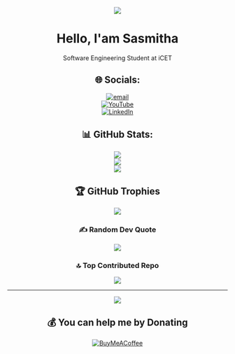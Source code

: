 <div align="center">

[![](https://visitcount.itsvg.in/api?id=SasmithaHiram&icon=0&color=0)](https://visitcount.itsvg.in)

# Hello, I'am Sasmitha
Software Engineering Student at iCET  

## 🌐 Socials:
[![email](https://img.shields.io/badge/Email-D14836?logo=gmail&logoColor=white)](mailto:sasmithahiram2003@gmail.com)  
[![YouTube](https://img.shields.io/badge/YouTube-%23FF0000.svg?logo=YouTube&logoColor=white)](https://youtube.com/@SasmithaHiramMendis)  
[![LinkedIn](https://img.shields.io/badge/LinkedIn-%230077B5.svg?logo=linkedin&logoColor=white)](https://linkedin.com/in/sasmitha-hiram-21a8b5335)  

## 📊 GitHub Stats:
![](https://github-readme-stats.vercel.app/api?username=SasmithaHiram&theme=dark&hide_border=false&include_all_commits=false&count_private=false)  
![](https://github-readme-streak-stats.herokuapp.com/?user=SasmithaHiram&theme=dark&hide_border=false)  
![](https://github-readme-stats.vercel.app/api/top-langs/?username=SasmithaHiram&theme=dark&hide_border=false&include_all_commits=false&count_private=false&layout=compact)  

## 🏆 GitHub Trophies  
![](https://github-profile-trophy.vercel.app/?username=SasmithaHiram&theme=radical&no-frame=false&no-bg=true&margin-w=4)  

### ✍️ Random Dev Quote  
![](https://quotes-github-readme.vercel.app/api?type=horizontal&theme=radical)  

### 🔝 Top Contributed Repo  
![](https://github-contributor-stats.vercel.app/api?username=SasmithaHiram&limit=5&theme=dark&combine_all_yearly_contributions=true)  

---  
[![](https://visitcount.itsvg.in/api?id=SasmithaHiram&icon=0&color=0)](https://visitcount.itsvg.in)  

## 💰 You can help me by Donating  
[![BuyMeACoffee](https://img.shields.io/badge/Buy%20Me%20a%20Coffee-ffdd00?style=for-the-badge&logo=buy-me-a-coffee&logoColor=black)](https://buymeacoffee.com/SasmithaHiram)  

</div>
